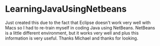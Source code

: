 # LearningJavaUsingNetbeans

Just created this due to the fact that Eclipse doesn't work very well with Macs so I had to re-train myself in coding Java using NetBeans. NetBeans is a little different environment, but it works very well and plus this information is very useful. Thanks Michael and thanks for looking. 

